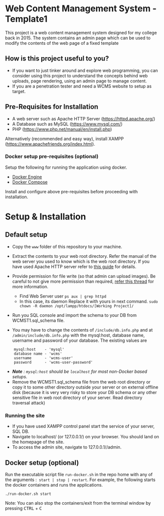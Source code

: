 # Web Content Management System - Template1
This project is a web content management system designed for my college back in 2015. The system contains an admin page which can be used to modify the contents of the web page of a fixed template

## How is this project useful to you?
- If you want to just tinker around and explore web programming, you can consider using this project to understand the concepts behind web uploads, page rendering, using an admin page to manage content.
- If you are a penetration tester and need a WCMS website to setup as target.

## Pre-Requisites for Installation
- A web server such as Apache HTTP Server (https://httpd.apache.org/)
- A Database such as MySQL (https://www.mysql.com/)
- PHP (https://www.php.net/manual/en/install.php)

Alternatively (recommended and easy way), install XAMPP (https://www.apachefriends.org/index.html).

### Docker setup pre-requisites (optional)
Setup the following for running the application using docker.
- [Docker Engine](https://docs.docker.com/install/)
- [Docker Compose](https://docs.docker.com/compose/install/)

Install and configure above pre-requisites before proceeding with installation.

# Setup & Installation
## Default setup
- Copy the `www` folder of this repository to your machine.
- Extract the contents to your web root directory. Refer the manual of the web server you used to know which is the web root directory. If you have used Apache HTTP server refer to [this guide](https://httpd.apache.org/docs/trunk/getting-started.html "HTTP  Server Getting Started") for details.
- Provide permission for file write (so that admin can upload images). Be careful to not give more permission than required, [refer this thread](https://stackoverflow.com/a/55084883/5107305 "Stack overflow: Error in file upload due to insufficient privileges") for more information.
    - Find Web Server user
        `ps aux | grep httpd`
    - In this case, its daemon Replace it with yours in next command.
        `sudo chown -R daemon /opt/lampp/htdocs/[Working Project]/`
        
- Run you SQL console and import the schema to your DB from WCMST1.sql_schema file.
- You may have to change the contents of `/include/db.info.php` and at `/admin/include/db.info.php` with the mysql:host, database name, username and password of your database. The existing values are
```
    mysql:host    - 'mysql'
    database name - 'wcms' 
    username      - 'wcms-user'
    password      - 'wcms-user-password'
```
- ***Note***  *:  `mysql:host` should be `localhost` for most non-Docker based setups*. 
- Remove the WCMST1.sql_schema file from the web root directory or copy it to some other directory outside your server or on external offline disk (because it is very very risky to store your DB schema or any other sensitive file in web root directory of your server. Read directory traversal attack)

### Running the site
- If you have used XAMPP control panel start the service of your server, SQL DB.
- Navigate to localhost/<folder name of extracted files> (or 127.0.0.1/<folder name of extracted files>) on your browser. You should land on the homepage of the site.
- To access the admin site, navigate to 127.0.0.1/<folder name of extracted files>/admin.

## Docker setup (optional)
Run the executable script file `run-docker.sh` in the repo home with any of the arguments :` start | stop | restart`. For example, the following starts the docker containers and runs the applications. 

```
./run-docker.sh start
```

Note: You can also stop the containers/exit from the terminal window by pressing <kbd>CTRL</kbd> + <kbd>C</kbd>
